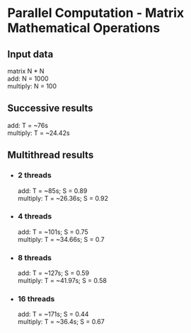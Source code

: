 # Parallel Computation - Matrix Mathematical Operations

## Input data

matrix N * N  
add: N = 1000  
multiply: N = 100  

## Successive results

add: T = ~76s  
multiply: T = ~24.42s

## Multithread results

* ### 2 threads

  add: T = ~85s; S = 0.89  
  multiply: T = ~26.36s; S = 0.92

* ### 4 threads

  add: T = ~101s; S = 0.75  
  multiply: T = ~34.66s; S = 0.7

* ### 8 threads

  add: T = ~127s; S = 0.59  
  multiply: T = ~41.97s; S = 0.58

* ### 16 threads

  add: T = ~171s; S = 0.44  
  multiply: T = ~36.4s; S = 0.67

